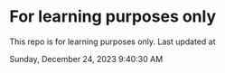 # For learning purposes only
This repo is for learning purposes only.
Last updated at

Sunday, December 24, 2023 9:40:30 AM

